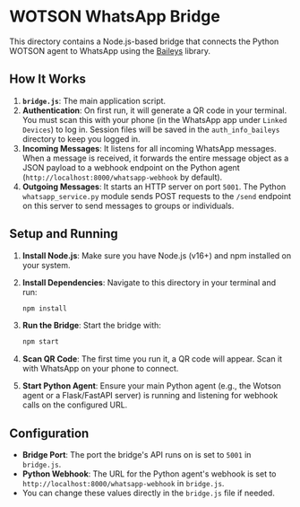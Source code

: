 # WOTSON WhatsApp Bridge

This directory contains a Node.js-based bridge that connects the Python WOTSON agent to WhatsApp using the [Baileys](https://github.com/WhiskeySockets/Baileys) library.

## How It Works

1.  **`bridge.js`**: The main application script.
2.  **Authentication**: On first run, it will generate a QR code in your terminal. You must scan this with your phone (in the WhatsApp app under `Linked Devices`) to log in. Session files will be saved in the `auth_info_baileys` directory to keep you logged in.
3.  **Incoming Messages**: It listens for all incoming WhatsApp messages. When a message is received, it forwards the entire message object as a JSON payload to a webhook endpoint on the Python agent (`http://localhost:8000/whatsapp-webhook` by default).
4.  **Outgoing Messages**: It starts an HTTP server on port `5001`. The Python `whatsapp_service.py` module sends POST requests to the `/send` endpoint on this server to send messages to groups or individuals.

## Setup and Running

1.  **Install Node.js**: Make sure you have Node.js (v16+) and npm installed on your system.

2.  **Install Dependencies**: Navigate to this directory in your terminal and run:
    ```bash
    npm install
    ```

3.  **Run the Bridge**: Start the bridge with:
    ```bash
    npm start
    ```

4.  **Scan QR Code**: The first time you run it, a QR code will appear. Scan it with WhatsApp on your phone to connect.

5.  **Start Python Agent**: Ensure your main Python agent (e.g., the Wotson agent or a Flask/FastAPI server) is running and listening for webhook calls on the configured URL.

## Configuration

-   **Bridge Port**: The port the bridge's API runs on is set to `5001` in `bridge.js`.
-   **Python Webhook**: The URL for the Python agent's webhook is set to `http://localhost:8000/whatsapp-webhook` in `bridge.js`.
-   You can change these values directly in the `bridge.js` file if needed. 
